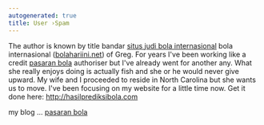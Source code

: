 ```yaml
---
autogenerated: true
title: User ›Spam
---
```


The author is known by title bandar [situs judi bola internasional](http://lexus8.net) bola internasional ([bolahariini.net](http://bolahariini.net/)) of Greg. For years I've been working like a credit [pasaran bola](http://www.almutaafi.com/?option=com_k2&view=itemlist&task=user&id=543712) authoriser but I've already went for another any. What she really enjoys doing is actually fish and she or he would never give upward. My wife and I proceeded to reside in North Carolina but she wants us to move. I've been focusing on my website for a little time now. Get it done here: http://hasilprediksibola.com  
  
my blog ... [pasaran bola](http://hasilprediksibola.com)
